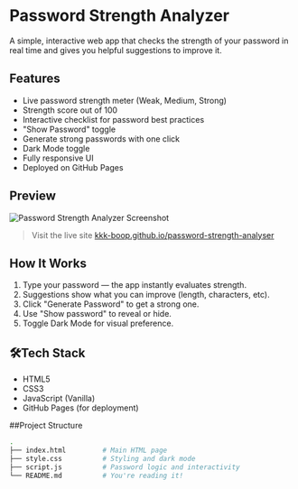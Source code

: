 # Password Strength Analyzer

A simple, interactive web app that checks the strength of your password in real time and gives you helpful suggestions to improve it.

## Features

- Live password strength meter (Weak, Medium, Strong)
- Strength score out of 100
- Interactive checklist for password best practices
- "Show Password" toggle
- Generate strong passwords with one click
- Dark Mode toggle
- Fully responsive UI
- Deployed on GitHub Pages

## Preview

![Password Strength Analyzer Screenshot](https://kkk-boop.github.io/password-strength-analyser/screenshot.png)  
> Visit the live site [kkk-boop.github.io/password-strength-analyser](https://kkk-boop.github.io/password-strength-analyser/)

## How It Works

1. Type your password — the app instantly evaluates strength.
2. Suggestions show what you can improve (length, characters, etc).
3. Click "Generate Password" to get a strong one.
4. Use "Show password" to reveal or hide.
5. Toggle Dark Mode for visual preference.

## 🛠Tech Stack

- HTML5
- CSS3
- JavaScript (Vanilla)
- GitHub Pages (for deployment)

##Project Structure

```bash
.
├── index.html         # Main HTML page
├── style.css          # Styling and dark mode
├── script.js          # Password logic and interactivity
└── README.md          # You're reading it!
